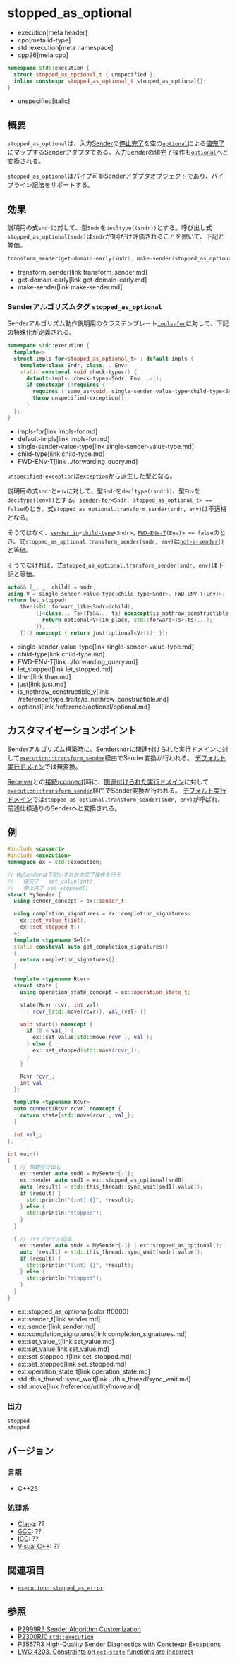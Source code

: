 # stopped_as_optional
* execution[meta header]
* cpo[meta id-type]
* std::execution[meta namespace]
* cpp26[meta cpp]

```cpp
namespace std::execution {
  struct stopped_as_optional_t { unspecified };
  inline constexpr stopped_as_optional_t stopped_as_optional{};
}
```
* unspecified[italic]

## 概要
`stopped_as_optional`は、入力[Sender](sender.md)の[停止完了](set_stopped.md)を空の[`optional`](/reference/optional/optional.md)による[値完了](set_value.md)にマップするSenderアダプタである。入力Senderの値完了操作も[`optional`](/reference/optional/optional.md)へと変換される。

`stopped_as_optional`は[パイプ可能Senderアダプタオブジェクト](sender_adaptor_closure.md)であり、パイプライン記法をサポートする。


## 効果
説明用の式`sndr`に対して、型`Sndr`を`decltype((sndr))`とする。呼び出し式`stopped_as_optional(sndr)`は`sndr`が1回だけ評価されることを除いて、下記と等価。

```cpp
transform_sender(get-domain-early(sndr), make-sender(stopped_as_optional, {}, sndr))
```
* transform_sender[link transform_sender.md]
* get-domain-early[link get-domain-early.md]
* make-sender[link make-sender.md]


### Senderアルゴリズムタグ `stopped_as_optional`
Senderアルゴリズム動作説明用のクラステンプレート[`impls-for`](impls-for.md)に対して、下記の特殊化が定義される。

```cpp
namespace std::execution {
  template<>
  struct impls-for<stopped_as_optional_t> : default-impls {
    template<class Sndr, class... Env>
    static consteval void check-types() {
      default-impls::check-types<Sndr, Env...>();
      if constexpr (!requires {
        requires (!same_as<void, single-sender-value-type<child-type<Sndr>, FWD-ENV-T(Env)...>>); })
        throw unspecified-exception();
      }
  };
}
```
* impls-for[link impls-for.md]
* default-impls[link impls-for.md]
* single-sender-value-type[link single-sender-value-type.md]
* child-type[link child-type.md]
* FWD-ENV-T[link ../forwarding_query.md]

`unspecified-exception`は[`exception`](/reference/exception/exception.md)から派生した型となる。

説明用の式`sndr`と`env`に対して、型`Sndr`を`decltype((sndr))`、型`Env`を`decltype((env))`とする。[`sender-for`](sender-for.md)`<Sndr, stopped_as_optional_t> == false`のとき、式`stopped_as_optional.transform_sender(sndr, env)`は不適格となる。

そうではなく、[`sender_in`](sender_in.md)`<`[`child-type`](child-type.md)`<Sndr>,` [`FWD-ENV-T`](../forwarding_query.md)`(Env)> == false`のとき、式`stopped_as_optional.transform_sender(sndr, env)`は[`not-a-sender()`](not-a-sender.md)と等価。

そうでなければ、式`stopped_as_optional.transform_sender(sndr, env)`は下記と等価。

```cpp
auto&& [_, _, child] = sndr;
using V = single-sender-value-type<child-type<Sndr>, FWD-ENV-T(Env)>;
return let_stopped(
    then(std::forward_like<Sndr>(child),
         []<class... Ts>(Ts&&... ts) noexcept(is_nothrow_constructible_v<V, Ts...>) {
           return optional<V>(in_place, std::forward<Ts>(ts)...);
         }),
    []() noexcept { return just(optional<V>()); });
```
* single-sender-value-type[link single-sender-value-type.md]
* child-type[link child-type.md]
* FWD-ENV-T[link ../forwarding_query.md]
* let_stopped[link let_stopped.md]
* then[link then.md]
* just[link just.md]
* is_nothrow_constructible_v[link /reference/type_traits/is_nothrow_constructible.md]
* optional[link /reference/optional/optional.md]


## カスタマイゼーションポイント
Senderアルゴリズム構築時に、[Sender](sender.md)`sndr`に[関連付けられた実行ドメイン](get-domain-early.md)に対して[`execution::transform_sender`](transform_sender.md)経由でSender変換が行われる。
[デフォルト実行ドメイン](default_domain.md)では無変換。

[Receiver](receiver.md)との[接続(connect)](connect.md)時に、[関連付けられた実行ドメイン](get-domain-late.md)に対して[`execution::transform_sender`](transform_sender.md)経由でSender変換が行われる。
[デフォルト実行ドメイン](default_domain.md)では`stopped_as_optional.transform_sender(sndr, env)`が呼ばれ、前述仕様通りのSenderへと変換される。


## 例
```cpp example
#include <cassert>
#include <execution>
namespace ex = std::execution;

// MySenderは下記いずれかの完了操作を行う
//   値完了   set_value(int)
//   停止完了 set_stopped()
struct MySender {
  using sender_concept = ex::sender_t;

  using completion_signatures = ex::completion_signatures<
    ex::set_value_t(int),
    ex::set_stopped_t()
  >;
  template <typename Self>
  static consteval auto get_completion_signatures()
  {
    return completion_signatures{};
  }

  template <typename Rcvr>
  struct state {
    using operation_state_concept = ex::operation_state_t;

    state(Rcvr rcvr, int val)
      : rcvr_{std::move(rcvr)}, val_{val} {}

    void start() noexcept {
      if (0 < val_) {
        ex::set_value(std::move(rcvr_), val_);
      } else {
        ex::set_stopped(std::move(rcvr_));
      }
    }

    Rcvr rcvr_;
    int val_;
  };

  template <typename Rcvr>
  auto connect(Rcvr rcvr) noexcept {
    return state{std::move(rcvr), val_};
  }

  int val_;
};

int main()
{
  { // 関数呼び出し
    ex::sender auto snd0 = MySender{-1};
    ex::sender auto snd1 = ex::stopped_as_optional(snd0);
    auto [result] = std::this_thread::sync_wait(snd1).value();
    if (result) {
      std::println("(int) {}", *result);
    } else {
      std::println("stopped");
    }
  }

  { // パイプライン記法
    ex::sender auto sndr = MySender{-1} | ex::stopped_as_optional();
    auto [result] = std::this_thread::sync_wait(sndr).value();
    if (result) {
      std::println("(int) {}", *result);
    } else {
      std::println("stopped");
    }
  }
}
```
* ex::stopped_as_optional[color ff0000]
* ex::sender_t[link sender.md]
* ex::sender[link sender.md]
* ex::completion_signatures[link completion_signatures.md]
* ex::set_value_t[link set_value.md]
* ex::set_value[link set_value.md]
* ex::set_stopped_t[link set_stopped.md]
* ex::set_stopped[link set_stopped.md]
* ex::operation_state_t[link operation_state.md]
* std::this_thread::sync_wait[link ../this_thread/sync_wait.md]
* std::move[link /reference/utility/move.md]

### 出力
```
stopped
stopped
```


## バージョン
### 言語
- C++26

### 処理系
- [Clang](/implementation.md#clang): ??
- [GCC](/implementation.md#gcc): ??
- [ICC](/implementation.md#icc): ??
- [Visual C++](/implementation.md#visual_cpp): ??


## 関連項目
- [`execution::stopped_as_error`](stopped_as_error.md)


## 参照
- [P2999R3 Sender Algorithm Customization](https://www.open-std.org/jtc1/sc22/wg21/docs/papers/2023/p2999r3.html)
- [P2300R10 `std::execution`](https://www.open-std.org/jtc1/sc22/wg21/docs/papers/2024/p2300r10.html)
- [P3557R3 High-Quality Sender Diagnostics with Constexpr Exceptions](https://www.open-std.org/jtc1/sc22/wg21/docs/papers/2025/p3557r3.html)
- [LWG 4203. Constraints on `get-state` functions are incorrect](https://cplusplus.github.io/LWG/issue4203)
